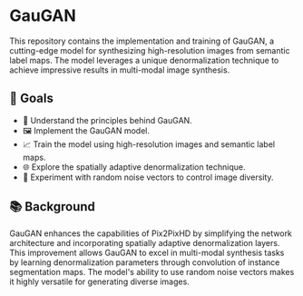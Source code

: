 # GauGAN

This repository contains the implementation and training of GauGAN, a cutting-edge model for synthesizing high-resolution images from semantic label maps. The model leverages a unique denormalization technique to achieve impressive results in multi-modal image synthesis.

## 🎯 Goals
- 📝 Understand the principles behind GauGAN.
- 🖼️ Implement the GauGAN model.
- 📈 Train the model using high-resolution images and semantic label maps.
- 🌐 Explore the spatially adaptive denormalization technique.
- 🎲 Experiment with random noise vectors to control image diversity.

## 📚 Background
GauGAN enhances the capabilities of Pix2PixHD by simplifying the network architecture and incorporating spatially adaptive denormalization layers. This improvement allows GauGAN to excel in multi-modal synthesis tasks by learning denormalization parameters through convolution of instance segmentation maps. The model's ability to use random noise vectors makes it highly versatile for generating diverse images.
